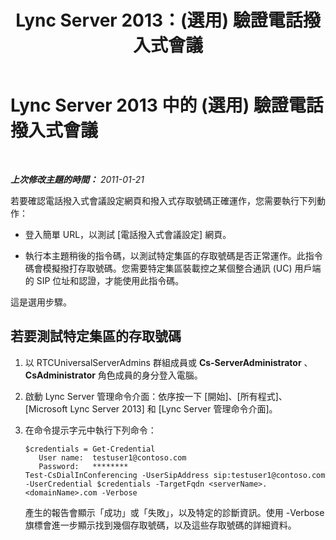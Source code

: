 ﻿---
title: Lync Server 2013：(選用) 驗證電話撥入式會議
TOCTitle: (選用) 驗證電話撥入式會議
ms:assetid: 3e2b4220-8fb3-442f-98b1-78447adb321f
ms:mtpsurl: https://technet.microsoft.com/zh-tw/library/Gg425905(v=OCS.15)
ms:contentKeyID: 49290688
ms.date: 08/10/2015
mtps_version: v=OCS.15
ms.translationtype: HT
---

# Lync Server 2013 中的 (選用) 驗證電話撥入式會議

 

_**上次修改主題的時間：** 2011-01-21_

若要確認電話撥入式會議設定網頁和撥入式存取號碼正確運作，您需要執行下列動作：

  - 登入簡單 URL，以測試 \[電話撥入式會議設定\] 網頁。

  - 執行本主題稍後的指令碼，以測試特定集區的存取號碼是否正常運作。此指令碼會模擬撥打存取號碼。您需要特定集區裝載控之某個整合通訊 (UC) 用戶端的 SIP 位址和認證，才能使用此指令碼。

這是選用步驟。

## 若要測試特定集區的存取號碼

1.  以 RTCUniversalServerAdmins 群組成員或 **Cs-ServerAdministrator** 、 **CsAdministrator** 角色成員的身分登入電腦。

2.  啟動 Lync Server 管理命令介面：依序按一下 \[開始\]、\[所有程式\]、\[Microsoft Lync Server 2013\] 和 \[Lync Server 管理命令介面\]。

3.  在命令提示字元中執行下列命令：
    
        $credentials = Get-Credential
           User name:  testuser1@contoso.com
           Password:   ********
        Test-CsDialInConferencing -UserSipAddress sip:testuser1@contoso.com -UserCredential $credentials -TargetFqdn <serverName>.<domainName>.com -Verbose
    
    產生的報告會顯示「成功」或「失敗」，以及特定的診斷資訊。使用 -Verbose 旗標會進一步顯示找到幾個存取號碼，以及這些存取號碼的詳細資料。

